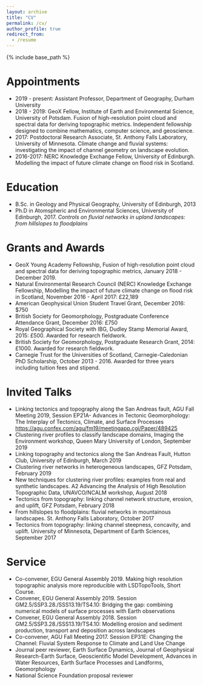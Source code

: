 ```yaml
---
layout: archive
title: "CV"
permalink: /cv/
author_profile: true
redirect_from:
  - /resume
---
```


{% include base_path %}

Appointments
======
* 2019 - present: Assistant Professor, Department of Geography, Durham University
* 2018 - 2019: GeoX Fellow, Institute of Earth and Environmental Science, University of Potsdam. Fusion of
high-resolution point cloud and spectral data for deriving topographic metrics.
Independent fellowship designed to combine mathematics, computer science, and geoscience.
* 2017: Postdoctoral Research Associate, St. Anthony Falls Laboratory, University of Minnesota. Climate change
and fluvial systems: investigating the impact of channel geometry on landscape evolution.
* 2016-2017: NERC Knowledge Exchange Fellow, University of Edinburgh. Modelling the impact of future climate
change on flood risk in Scotland.


Education
======
* B.Sc. in Geology and Physical Geography, University of Edinburgh, 2013
* Ph.D in Atomspheric and Environmental Sciences, University of Edinburgh, 2017. _Controls on fluvial networks in upland landscapes: from hillslopes to floodplains_

Grants and Awards
======
* GeoX Young Academy Fellowship, Fusion of high-resolution point cloud and spectral data for deriving
topographic metrics, January 2018 - December 2019.
* Natural Environmental Research Council (NERC) Knowledge Exchange Fellowship, Modelling the impact
of future climate change on flood risk in Scotland, November 2016 - April 2017: £22,189
* American Geophysical Union Student Travel Grant, December 2016: $750
* British Society for Geomorphology, Postgraduate Conference Attendance Grant, December 2016: £750
* Royal Geographical Society with IBG, Dudley Stamp Memorial Award, 2015: £500. Awarded for research
fieldwork.
* British Society for Geomorphology, Postgraduate Research Grant, 2014: £1000. Awarded for research
fieldwork.
* Carnegie Trust for the Universities of Scotland, Carnegie-Caledonian PhD Scholarship, October 2013 - 2016. Awarded for three years including tuition fees and stipend.

Invited Talks
======
* Linking tectonics and topography along the San Andreas fault, AGU Fall Meeting 2019, Session EP21A- Advances in Tectonic Geomorphology: The Interplay of Tectonics, Climate, and Surface Processes https://agu.confex.com/agu/fm19/meetingapp.cgi/Paper/489425
* Clustering river profiles to classify landscape domains, Imaging the Environment workshop, Queen Mary University of London, September 2019
* Linking topography and tectonics along the San Andreas Fault, Hutton Club, University of Edinburgh, March 2019
* Clustering river networks in heterogeneous landscapes, GFZ Potsdam, February 2019
* New techniques for clustering river profiles: examples from real and synthetic landscapes. A2 Advancing the Analysis of High Resolution Topographic Data, UNAVCO/NCALM workshop, August 2018
* Tectonics from topography: linking channel network structure, erosion, and uplift, GFZ Potsdam, February 2018
* From hillslopes to floodplains: fluvial networks in mountainous landscapes. St. Anthony Falls Laboratory, October 2017
* Tectonics from topography: linking channel steepness, concavity, and uplift. University of Minnesota, Department of Earth Sciences, September 2017

Service
======
* Co-convener, EGU General Assembly 2019. Making high resolution topographic analysis more reproducible with LSDTopoTools, Short Course.
* Convener, EGU General Assembly 2019. Session GM2.5/SSP3.28./SSS13.19/TS4.10: Bridging the gap: combining numerical models of surface processes with Earth observations
* Convener, EGU General Assembly 2018. Session GM2.5/SSP3.28./SSS13.19/TS4.10: Modelling erosion
and sediment production, transport and deposition across landscapes
* Co-convener, AGU Fall Meeting 2017. Session EP31E: Changing the Channel: Fluvial System Response
to Climate and Land Use Change
* Journal peer reviewer, Earth Surface Dynamics, Journal of Geophysical Research-Earth Surface, Geoscientific Model Development, Advances in Water Resources, Earth Surface Processes and Landforms, Geomorphology
* National Science Foundation proposal reviewer
